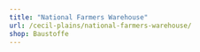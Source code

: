 ```yaml
---
title: "National Farmers Warehouse"
url: /cecil-plains/national-farmers-warehouse/
shop: Baustoffe
---
```

